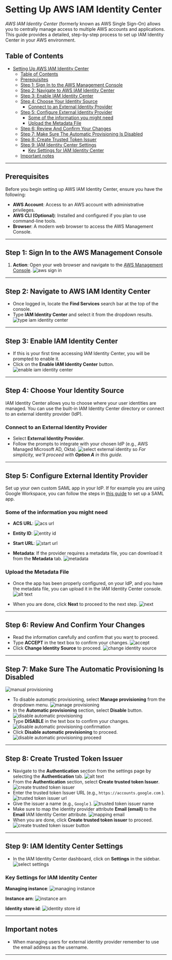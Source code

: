 
# Setting Up AWS IAM Identity Center

*AWS IAM Identity Center* (formerly known as AWS Single Sign-On) allows you to centrally manage access to multiple AWS accounts and applications. This guide provides a detailed, step-by-step process to set up IAM Identity Center in your AWS environment.

## Table of Contents

- [Setting Up AWS IAM Identity Center](#setting-up-aws-iam-identity-center)
  - [Table of Contents](#table-of-contents)
  - [Prerequisites](#prerequisites)
  - [Step 1: Sign In to the AWS Management Console](#step-1-sign-in-to-the-aws-management-console)
  - [Step 2: Navigate to AWS IAM Identity Center](#step-2-navigate-to-aws-iam-identity-center)
  - [Step 3: Enable IAM Identity Center](#step-3-enable-iam-identity-center)
  - [Step 4: Choose Your Identity Source](#step-4-choose-your-identity-source)
    - [Connect to an External Identity Provider](#connect-to-an-external-identity-provider)
  - [Step 5: Configure External Identity Provider](#step-5-configure-external-identity-provider)
    - [Some of the information you might need](#some-of-the-information-you-might-need)
    - [Upload the Metadata File](#upload-the-metadata-file)
  - [Step 6: Review And Confirm Your Changes](#step-6-review-and-confirm-your-changes)
  - [Step 7: Make Sure The Automatic Provisioning Is Disabled](#step-7-make-sure-the-automatic-provisioning-is-disabled)
  - [Step 8: Create Trusted Token Issuer](#step-8-create-trusted-token-issuer)
  - [Step 9: IAM Identity Center Settings](#step-9-iam-identity-center-settings)
    - [Key Settings for IAM Identity Center](#key-settings-for-iam-identity-center)
  - [Important notes](#important-notes)

---

## Prerequisites

Before you begin setting up AWS IAM Identity Center, ensure you have the following:

- **AWS Account**: Access to an AWS account with administrative privileges.
- **AWS CLI (Optional)**: Installed and configured if you plan to use command-line tools.
- **Browser**: A modern web browser to access the AWS Management Console.

---

## Step 1: Sign In to the AWS Management Console

1. **Action**: Open your web browser and navigate to the [AWS Management Console](https://aws.amazon.com/console/).
![aws sign in](aws_signin.png)

---

## Step 2: Navigate to AWS IAM Identity Center

- Once logged in, locate the **Find Services** search bar at the top of the console.
- Type **IAM Identity Center** and select it from the dropdown results.
![type iam identity center](type_iam_identity_center.png)

---

## Step 3: Enable IAM Identity Center

- If this is your first time accessing IAM Identity Center, you will be prompted to enable it.
- Click on the **Enable IAM Identity Center** button.
![enable iam identity center](enable_iam_identity_center.png)

---

## Step 4: Choose Your Identity Source

IAM Identity Center allows you to choose where your user identities are managed. You can use the built-in IAM Identity Center directory or connect to an external identity provider (IdP).

### Connect to an External Identity Provider

- Select **External Identity Provider**.
- Follow the prompts to integrate with your chosen IdP (e.g., AWS Managed Microsoft AD, Okta).
![select external identity so](external_identity_select.png)
*For simplicity, we'll proceed with **Option A** in this guide.*

---

## Step 5: Configure External Identity Provider

Set up your own custom SAML app in your IdP. If for example you are using Google Workspace, you can follow the steps in [this guide](https://support.google.com/a/answer/6087519?hl=en#zippy=%2Cstep-add-the-custom-saml-app) to set up a SAML app.

### Some of the information you might need

- **ACS URL**:
![acs url](image-3.png)

- **Entity ID**:
![entity id](image-4.png)

- **Start URL**:
![start url](image-5.png)

- **Metadata**:
If the provider requires a metadata file, you can download it from the **Metadata** tab.
![metadata](image-6.png)

### Upload the Metadata File

- Once the app has been properly configured, on your IdP, and you have the metadata file, you can upload it in the IAM Identity Center console.
![alt text](image-8.png)

- When you are done, click **Next** to proceed to the next step.
![next](image-7.png)

---

## Step 6: Review And Confirm Your Changes

- Read the information carefully and confirm that you want to proceed.
- Type **ACCEPT** in the text box to confirm your changes.
![accept](image-9.png)
- Click **Change Identity Source** to proceed.
![change identity source](image-10.png)

---

## Step 7: Make Sure The Automatic Provisioning Is Disabled

![manual provisioning](image-11.png)

- To disable automatic provisioning, select **Manage provisioning** from the dropdown menu.
![manage provisioning](image-12.png)
- In the **Automatic provisioning** section, select **Disable** button.
![disable automatic provisioning](image-13.png)
- Type **DISABLE** in the text box to confirm your changes.
![disable automatic provisioning confirmation](image-14.png)
- Click **Disable automatic provisioning** to proceed.
![disable automatic provisioning proceed](image-15.png)

---

## Step 8: Create Trusted Token Issuer

- Navigate to the **Authentication** section from the settings page by selecting the **Authentication** tab.
![alt text](image-16.png)
- From the **Authentication** section, select **Create trusted token Issuer**.
![create trusted token issuer](image-17.png)
- Enter the trusted token Issuer URL (e.g., ```https://accounts.google.com``` ).
![trusted token issuer url](image-18.png)
- Give the issuer a name (e.g., ```Google``` ).
![trusted token issuer name](image-19.png)
- Make sure to map the identity provider attribute **Email (email)** to the **Email** IAM Identity Center attribute.
![mapping email](image-20.png)
- When you are done, click **Create trusted token issuer** to proceed.
![create trusted token issuer button](image-21.png)

---

## Step 9: IAM Identity Center Settings

- In the IAM Identity Center dashboard, click on **Settings** in the sidebar.
![select settings](select_settings.png)

### Key Settings for IAM Identity Center

**Managing instance**:
![managing instance](image.png)

**Instance arn**:
![instance arn](image-1.png)

**Identity store id**:
![identity store id](image-2.png)

---

## Important notes

- When managing users for external identity provider remember to use the email address as the username.

---
